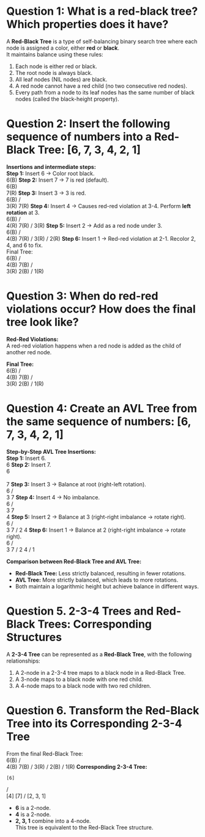 # Question 1: What is a red-black tree? Which properties does it have?

A **Red-Black Tree** is a type of self-balancing binary search tree where each node is assigned a color, either **red** or **black**.  
It maintains balance using these rules:  
1. Each node is either red or black.  
2. The root node is always black.  
3. All leaf nodes (NIL nodes) are black.  
4. A red node cannot have a red child (no two consecutive red nodes).  
5. Every path from a node to its leaf nodes has the same number of black nodes (called the black-height property). 

# Question 2: Insert the following sequence of numbers into a Red-Black Tree: [6, 7, 3, 4, 2, 1]  

**Insertions and intermediate steps:**  
**Step 1:** Insert 6 → Color root black.  
6(B)
**Step 2:** Insert 7 → 7 is red (default).  
6(B)
   \
   7(R)
**Step 3:** Insert 3 → 3 is red.  
   6(B)
  /   \
3(R)   7(R)
**Step 4:** Insert 4 → Causes red-red violation at 3-4. Perform **left rotation** at 3.  
        6(B)
       /   \
    4(R)   7(R)
    /
3(R)
**Step 5:** Insert 2 → Add as a red node under 3.  
        6(B)
        /   \
     4(B)  7(R)
     /
    3(R)
     /
     2(R)
**Step 6:** Insert 1 → Red-red violation at 2-1. Recolor 2, 4, and 6 to fix.  
Final Tree:  
       6(B)
      /   \
   4(B)   7(B)
   /       \
  3(R)     2(B)
           /
         1(R)

# Question 3: When do red-red violations occur? How does the final tree look like?  

**Red-Red Violations:**  
A red-red violation happens when a red node is added as the child of another red node.

**Final Tree:**  
       6(B)
      /   \
   4(B)   7(B)
   /       \
  3(R)     2(B)
           /
         1(R)

# Question 4: Create an AVL Tree from the same sequence of numbers: [6, 7, 3, 4, 2, 1]  
**Step-by-Step AVL Tree Insertions:**  
**Step 1:** Insert 6.  
6
**Step 2:** Insert 7.  
  6  
   \
    7
**Step 3:** Insert 3 → Balance at root (right-left rotation).  
    6
   / \
  3   7
**Step 4:** Insert 4 → No imbalance.  
    6
   / \
  3   7
   \
    4
**Step 5:** Insert 2 → Balance at 3 (right-right imbalance → rotate right).  
    6
   / \
  3   7
 /
2 4
**Step 6:** Insert 1 → Balance at 2 (right-right imbalance → rotate right).  
    6
   / \
  3   7
 /
2 4
   /
  1

**Comparison between Red-Black Tree and AVL Tree:**  
- **Red-Black Tree:** Less strictly balanced, resulting in fewer rotations.  
- **AVL Tree:** More strictly balanced, which leads to more rotations.  
- Both maintain a logarithmic height but achieve balance in different ways.

# Question 5. 2-3-4 Trees and Red-Black Trees: Corresponding Structures  

A **2-3-4 Tree** can be represented as a **Red-Black Tree**, with the following relationships:  
1. A 2-node in a 2-3-4 tree maps to a black node in a Red-Black Tree.  
2. A 3-node maps to a black node with one red child.  
3. A 4-node maps to a black node with two red children.

# Question 6. Transform the Red-Black Tree into its Corresponding 2-3-4 Tree  
From the final Red-Black Tree:  
   6(B)
  /   \
4(B)   7(B)
 / 3(R) / 2(B) / 1(R)
**Corresponding 2-3-4 Tree:**  

    [6]
   /   \
[4]     [7]
/ [2, 3, 1]

- **6** is a 2-node.  
- **4** is a 2-node.  
- **2, 3, 1** combine into a 4-node.  
This tree is equivalent to the Red-Black Tree structure.